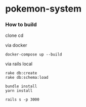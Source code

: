 # pokemon-system

### How to build
clone
cd 

via docker
```
docker-compose up --build

```

via rails local
```
rake db:create
rake db:schema:load

bundle install
yarn install

rails s -p 3000

```
